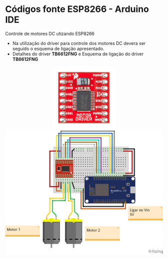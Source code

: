 # Códigos fonte ESP8266 - Arduino IDE

Controle de motores DC utizando ESP8266

* Na utilização do driver para controle dos motores DC devera ser seguido o esquema de ligação apresentado.
* Detalhes do driver **TB6612FNG** e Esquema de ligação do driver **TB6612FNG**
<p align="center">
  <img src="../../../Imagens/TB6612FNG.jpg" width="40%">
  <img src="../../../Imagens/andarilho_circuito.png">
</p>
